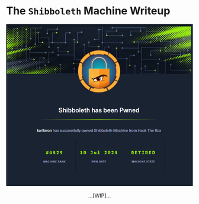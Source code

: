 # The `Shibboleth` Machine Writeup

![shibboleth_pwned](/assets/shibboleth_pwned.png)

<p align="center">
...[WIP]...
</p>
